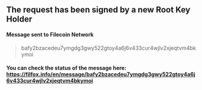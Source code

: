 ## The request has been signed by a new Root Key Holder
#### Message sent to Filecoin Network
>bafy2bzacedeu7ymgdg3gwy522gtoy4a6j6v433cur4wjlv2xjeqtvm4bkymoi
 #### You can check the status of the message here: https://filfox.info/en/message/bafy2bzacedeu7ymgdg3gwy522gtoy4a6j6v433cur4wjlv2xjeqtvm4bkymoi